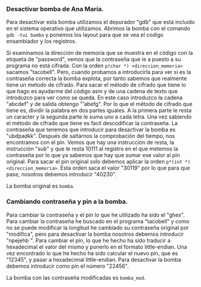 ### Desactivar bomba de Ana María.

Para desactivar esta bomba utilizamos el depurador "gdb" que está incluido en el sistema operativo que utilizamos. Abrimos la bomba con el comando `gdb -tui bomba` y ponemos los layout para que se vea el codigo ensamblador y los registros.

Si examinamos la dirección de memoria que se muestra en el código con la etiqueta de "password", vemos que la contraseña que le a puesto a su programa no está cifrada. Con la orden `p(char *) <direccion_memoria>` sacamos "tacobell". Pero, cuando probamos a introducirla para ver si es la contraseña correcta la bomba explota, por tanto sabemos que realmente tiene un metodo de cifrado. Para sacar el método de cifrado que tiene lo que hago es ayudarme del código asm y de una cadena de texto que introduzco para ver como se queda. En este caso introduzco la cadena "abcdef" y de salida obtengo "'abefg". Por lo que el método de cifrado que tiene es, dividir la palabra en dos partes iguales. A la primera parte le resta un caracter y la segunda parte le suma uno a cada letra. Una vez sabiendo el método de cifrado que tiene es facil descodificar la contraseña. La contraseña que tenemos que introducir para desactivar la bomba es "ubdpadkk". Después de saltarnos la comprobación del tiempo, nos encontramos con el pin. Vemos que hay una instrucción de resta, la instrucción "sub" y que le resta 10111 al registro en el que metemos la contraseña por lo que ya sabemos que hay que sumar ese valor al pin original. Para sacar el pin original solo debemos aplicar la orden `p*(int *) <direccion_memoria>`. Esta orden saca el valor "30119" por lo que para que pase, nosotros debemos introducir "40230".

La bomba original es `bomba`. 

### Cambiando contraseña y pin a la bomba.

Para cambiar la contraseña y el pin lo que he utilizado ha sido el "ghex". Para cambiar la contraseña he buscado en el programa "tacobell" y como no se puede modificar la longitud he cambiado su contraseña original por "modifica", pero para desactivar la bomba nosotros debemos introducir "npejehb`". Para cambiar el pin, lo que he hecho ha sido traducir a hexadecimal el valor del mismo y ponerlo en el formato little-endian. Una vez encontrado lo que he hecho ha sido calcular el nuevo pin, que es "12345", y pasar a hexadecimal little-endian. Para desactivar la bomba debemos introducir como pin el número "22456".

La bomba con las contraseña modificadas es `bomba_mod`. 